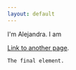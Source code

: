 ```yaml
---
layout: default
---
```


I'm Alejandra. I am

[Link to another page](./Teaching-experience.html).


```
The final element.
```
